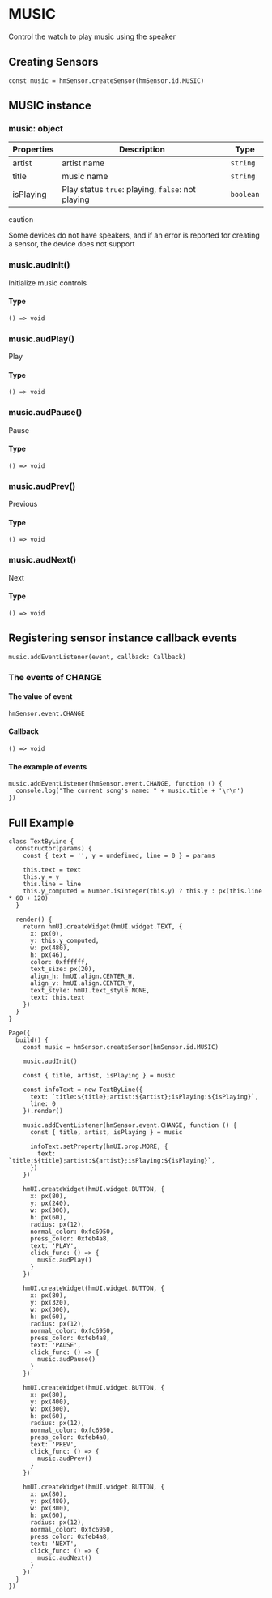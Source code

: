 
# MUSIC

Control the watch to play music using the speaker

## Creating Sensors[​](/docs/1.0/reference/device-app-api/hmSensor/sensorId/MUSIC/#creating-sensors "Direct link to Creating Sensors")

```
const music = hmSensor.createSensor(hmSensor.id.MUSIC)  

```
## MUSIC instance[​](/docs/1.0/reference/device-app-api/hmSensor/sensorId/MUSIC/#music-instance "Direct link to MUSIC instance")

### music: object[​](/docs/1.0/reference/device-app-api/hmSensor/sensorId/MUSIC/#music-object "Direct link to music: object")

| Properties | Description | Type |
| --- | --- | --- |
| artist | artist name | `string` |
| title | music name | `string` |
| isPlaying | Play status `true`: playing, `false`: not playing | `boolean` |

caution

Some devices do not have speakers, and if an error is reported for creating a sensor, the device does not support

### music.audInit()[​](/docs/1.0/reference/device-app-api/hmSensor/sensorId/MUSIC/#musicaudinit "Direct link to music.audInit()")

Initialize music controls

#### Type[​](/docs/1.0/reference/device-app-api/hmSensor/sensorId/MUSIC/#type "Direct link to Type")

```
() => void  

```
### music.audPlay()[​](/docs/1.0/reference/device-app-api/hmSensor/sensorId/MUSIC/#musicaudplay "Direct link to music.audPlay()")

Play

#### Type[​](/docs/1.0/reference/device-app-api/hmSensor/sensorId/MUSIC/#type-1 "Direct link to Type")

```
() => void  

```
### music.audPause()[​](/docs/1.0/reference/device-app-api/hmSensor/sensorId/MUSIC/#musicaudpause "Direct link to music.audPause()")

Pause

#### Type[​](/docs/1.0/reference/device-app-api/hmSensor/sensorId/MUSIC/#type-2 "Direct link to Type")

```
() => void  

```
### music.audPrev()[​](/docs/1.0/reference/device-app-api/hmSensor/sensorId/MUSIC/#musicaudprev "Direct link to music.audPrev()")

Previous

#### Type[​](/docs/1.0/reference/device-app-api/hmSensor/sensorId/MUSIC/#type-3 "Direct link to Type")

```
() => void  

```
### music.audNext()[​](/docs/1.0/reference/device-app-api/hmSensor/sensorId/MUSIC/#musicaudnext "Direct link to music.audNext()")

Next

#### Type[​](/docs/1.0/reference/device-app-api/hmSensor/sensorId/MUSIC/#type-4 "Direct link to Type")

```
() => void  

```
## Registering sensor instance callback events[​](/docs/1.0/reference/device-app-api/hmSensor/sensorId/MUSIC/#registering-sensor-instance-callback-events "Direct link to Registering sensor instance callback events")

```
music.addEventListener(event, callback: Callback)  

```
### The events of CHANGE[​](/docs/1.0/reference/device-app-api/hmSensor/sensorId/MUSIC/#the-events-of-change "Direct link to The events of CHANGE")

#### The value of event[​](/docs/1.0/reference/device-app-api/hmSensor/sensorId/MUSIC/#the-value-of-event "Direct link to The value of event")

`hmSensor.event.CHANGE`

#### Callback[​](/docs/1.0/reference/device-app-api/hmSensor/sensorId/MUSIC/#callback "Direct link to Callback")

```
() => void  

```
#### The example of events[​](/docs/1.0/reference/device-app-api/hmSensor/sensorId/MUSIC/#the-example-of-events "Direct link to The example of events")

```
music.addEventListener(hmSensor.event.CHANGE, function () {  
  console.log("The current song's name: " + music.title + '\r\n')  
})  

```
## Full Example[​](/docs/1.0/reference/device-app-api/hmSensor/sensorId/MUSIC/#full-example "Direct link to Full Example")

```
class TextByLine {  
  constructor(params) {  
    const { text = '', y = undefined, line = 0 } = params  
  
    this.text = text  
    this.y = y  
    this.line = line  
    this.y_computed = Number.isInteger(this.y) ? this.y : px(this.line * 60 + 120)  
  }  
  
  render() {  
    return hmUI.createWidget(hmUI.widget.TEXT, {  
      x: px(0),  
      y: this.y_computed,  
      w: px(480),  
      h: px(46),  
      color: 0xffffff,  
      text_size: px(20),  
      align_h: hmUI.align.CENTER_H,  
      align_v: hmUI.align.CENTER_V,  
      text_style: hmUI.text_style.NONE,  
      text: this.text  
    })  
  }  
}  
  
Page({  
  build() {  
    const music = hmSensor.createSensor(hmSensor.id.MUSIC)  
  
    music.audInit()  
  
    const { title, artist, isPlaying } = music  
  
    const infoText = new TextByLine({  
      text: `title:${title};artist:${artist};isPlaying:${isPlaying}`,  
      line: 0  
    }).render()  
  
    music.addEventListener(hmSensor.event.CHANGE, function () {  
      const { title, artist, isPlaying } = music  
  
      infoText.setProperty(hmUI.prop.MORE, {  
        text: `title:${title};artist:${artist};isPlaying:${isPlaying}`,  
      })  
    })  
  
    hmUI.createWidget(hmUI.widget.BUTTON, {  
      x: px(80),  
      y: px(240),  
      w: px(300),  
      h: px(60),  
      radius: px(12),  
      normal_color: 0xfc6950,  
      press_color: 0xfeb4a8,  
      text: 'PLAY',  
      click_func: () => {  
        music.audPlay()  
      }  
    })  
  
    hmUI.createWidget(hmUI.widget.BUTTON, {  
      x: px(80),  
      y: px(320),  
      w: px(300),  
      h: px(60),  
      radius: px(12),  
      normal_color: 0xfc6950,  
      press_color: 0xfeb4a8,  
      text: 'PAUSE',  
      click_func: () => {  
        music.audPause()  
      }  
    })  
  
    hmUI.createWidget(hmUI.widget.BUTTON, {  
      x: px(80),  
      y: px(400),  
      w: px(300),  
      h: px(60),  
      radius: px(12),  
      normal_color: 0xfc6950,  
      press_color: 0xfeb4a8,  
      text: 'PREV',  
      click_func: () => {  
        music.audPrev()  
      }  
    })  
  
    hmUI.createWidget(hmUI.widget.BUTTON, {  
      x: px(80),  
      y: px(480),  
      w: px(300),  
      h: px(60),  
      radius: px(12),  
      normal_color: 0xfc6950,  
      press_color: 0xfeb4a8,  
      text: 'NEXT',  
      click_func: () => {  
        music.audNext()  
      }  
    })  
  }  
})  

```
